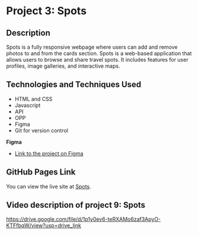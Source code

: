 # Project 3: Spots

## Description

Spots is a fully responsive webpage where users can add and remove photos to and from the cards section. Spots is a web-based application that allows users to browse and share travel spots. It includes features for user profiles, image galleries, and interactive maps.

## Technologies and Techniques Used

- HTML and CSS
- Javascript
- API
- OPP
- Figma
- Git for version control

**Figma**

- [Link to the project on Figma](https://www.figma.com/design/mXGZ6wZ4QPKx5KjpHX9QCV/Sprint-9-Project%3A-Spots?node-id=2624-752&node-type=frame&t=P8xSDXkC5aKRkmiu-0)

## GitHub Pages Link

You can view the live site at [Spots](https://github.com/jonjon5997/se_project_spots).

## Video description of project 9: Spots

https://drive.google.com/file/d/1p1y0ev6-teRXAMo6zaf3ApyO-KTFfbqW/view?usp=drive_link
